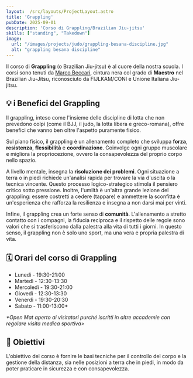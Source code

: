 ```yaml
---
layout:  /src/layouts/ProjectLayout.astro
title: 'Grappling'
pubDate: 2025-09-01
description: 'Corso di Grappling/Brazilian Jiu-jitsu'
skills: ["standing", "Takedown"]
image:
  url: "/images/projects/judo/grappling-besana-discipline.jpg"
  alt: "grappling besana discipline"
--- 
```


Il corso di **Grappling** (o Brazilian Jiu-jitsu) è al cuore della nostra scuola. I corsi sono tenuti da <a href="https://www.instagram.com/bjj_marcobex/" target="blank">Marco Beccari</a>, cintura nera col grado di **Maestro** nel Brazilian Jiu-Jitsu, riconosciuto da FIJLKAM/CONI e Unione Italiana Jiu-jitsu.

## 💡 i Benefici del Grappling

Il grappling, inteso come l'insieme delle discipline di lotta che non prevedono colpi (come il BJJ, il judo, la lotta libera e greco-romana), offre benefici che vanno ben oltre l'aspetto puramente fisico.

Sul piano fisico, il grappling è un allenamento completo che sviluppa **forza**, **resistenza**, **flessibilità** e **coordinazione**. Coinvolge ogni gruppo muscolare e migliora la propriocezione, ovvero la consapevolezza del proprio corpo nello spazio.

A livello mentale, insegna la **risoluzione dei problemi**. Ogni situazione a terra o in piedi richiede un'analisi rapida per trovare la via d'uscita o la tecnica vincente. Questo processo logico-strategico stimola il pensiero critico sotto pressione. Inoltre, l'umiltà è un'altra grande lezione del grappling: essere costretti a cedere (tappare) e ammettere la sconfitta è un'esperienza che rafforza la resilienza e insegna a non darsi mai per vinti.

Infine, il grappling crea un forte senso di **comunità**. L'allenamento a stretto contatto con i compagni, la fiducia reciproca e il rispetto delle regole sono valori che si trasferiscono dalla palestra alla vita di tutti i giorni. In questo senso, il grappling non è solo uno sport, ma una vera e propria palestra di vita.

## 🗓️ Orari del corso di Grappling

- Lunedì - 19:30-21:00
- Martedì - 12:30-13:30
- Mercoledì - 19:30-21:00
- Giovedì - 12:30-13:30
- Venerdì - 19:30-20:30
- Sabato - 11:00-13:00*

<i>*Open Mat aperto ai visitatori purché iscritti in altre accademie con regolare visita medica sportiva></i>


## 🎯 Obiettivi

L'obiettivo del corso è fornire le basi tecniche per il controllo del corpo e la gestione della distanza, sia nelle posizioni a terra che in piedi, in modo da poter praticare in sicurezza e con consapevolezza. 


